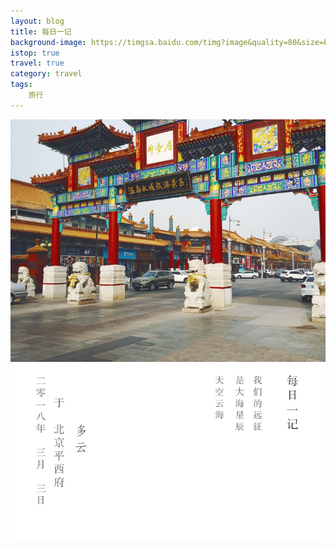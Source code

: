 ```yaml
---
layout: blog
title: 每日一记
background-image: https://timgsa.baidu.com/timg?image&quality=80&size=b9999_10000&sec=1521031522653&di=582250e4ff1400179c85d537f62290e4&imgtype=0&src=http%3A%2F%2Fs10.sinaimg.cn%2Forignal%2F001JV8mjzy6MWwqhs5H69%26690
istop: true
travel: true
category: travel
tags: 
    旅行
---
```


![平西府](https://github.com/genius-ye/genius-ye.github.io/blob/master/_posts/%E6%97%85%E8%A1%8C/2018-3-3%E5%B9%B3%E8%A5%BF%E5%BA%9C.jpg?raw=true)